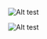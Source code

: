 ![Alt test](https://github.com/Vallen217/eidolon.nvim/blob/main/screenshots/ligher_bg_1.png?raw=true)

![Alt test](https://github.com/Vallen217/eidolon.nvim/blob/main/screenshots/ligher_bg_2.png?raw=true)

